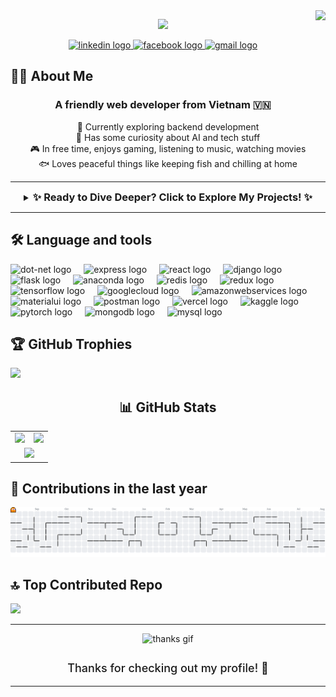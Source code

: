 <img align="right" height="150" src="https://media.giphy.com/media/M9gbBd9nbDrOTu1Mqx/giphy.gif"  />

<p align="center">
  <img src="https://readme-typing-svg.herokuapp.com?weight=700&color=F7498B&background=FFFFFF00&lines=Hello+and+welcome+to+my+GitHub!+👨‍💻;Glad+you%27re+here!+🚀;Hope+you+find+something+cool+here+✨" />

</p> 


<div align="center">
  <a href="https://www.linkedin.com/in/nhan-dang-to-7512b734b/" target="_blank">
    <img src="https://img.shields.io/static/v1?message=LinkedIn&logo=linkedin&label=&color=0077B5&logoColor=white&labelColor=&style=for-the-badge" height="25" alt="linkedin logo"  />
  </a>
  <a href="https://www.facebook.com/nhan.dangto/" target="_blank">
    <img src="https://img.shields.io/static/v1?message=Facebook&logo=facebook&label=&color=1877F2&logoColor=white&labelColor=&style=for-the-badge" height="25" alt="facebook logo"  />
  </a>
  <a href="dangtonhan2002@gmail.com" target="_blank">
    <img src="https://img.shields.io/static/v1?message=Gmail&logo=gmail&label=&color=D14836&logoColor=white&labelColor=&style=for-the-badge" height="25" alt="gmail logo"  />
  </a>
</div>


<h2 align="left">👩‍💻 About Me</h2>

<h3 align="center">A friendly web developer from Vietnam 🇻🇳</h3>

<p align="center">
  🚀 Currently exploring backend development<br>
  🤖 Has some curiosity about AI and tech stuff<br>
  🎮 In free time, enjoys gaming, listening to music, watching movies<br>
  🐟 Loves peaceful things like keeping fish and chilling at home
</p>

---

<details>
  <summary align="center">
    <h3 style="display: inline-block; margin: 0;">✨ Ready to Dive Deeper? Click to Explore My Projects! ✨</h3>
  </summary>
  <div align="center">
    <a href="https://github.com/HitDrama/Projects-Of-Nhan" target="_blank">
        <img src="https://github.com/HitDrama/HitDrama/blob/main/poster.gif" alt="Explore My Projects Button" />
    </a>
    <p>Explore my complete collection of projects, meticulously categorized by **AI**, **Web**, and **Backend** development.</p>
    <a href="https://github.com/HitDrama/Projects-Of-Nhan" target="_blank">
        <img src="https://img.shields.io/badge/🚀%20View%20All%20Projects-F7498B?style=for-the-badge&logo=github&logoColor=white" alt="Explore My Projects Button" />
    </a>
  </div>
</details>

---


<h2 align="left">🛠 Language and tools</h2>

<div align="left">
  <img src="https://cdn.jsdelivr.net/gh/devicons/devicon/icons/dot-net/dot-net-plain-wordmark.svg" height="40" alt="dot-net logo"  />
  <img width="12" />
  <img src="https://skillicons.dev/icons?i=express" height="40" alt="express logo"  />
  <img width="12" />
  <img src="https://cdn.simpleicons.org/react/61DAFB" height="40" alt="react logo"  />
  <img width="12" />
  <img src="https://skillicons.dev/icons?i=django" height="40" alt="django logo"  />
  <img width="12" />
  <img src="https://skillicons.dev/icons?i=flask" height="40" alt="flask logo"  />
  <img width="12" />
  <img src="https://cdn.simpleicons.org/anaconda/44A833" height="40" alt="anaconda logo"  />
  <img width="12" />
  <img src="https://skillicons.dev/icons?i=redis" height="40" alt="redis logo"  />
  <img width="12" />
  <img src="https://skillicons.dev/icons?i=redux" height="40" alt="redux logo"  />
  <img width="12" />
  <img src="https://cdn.jsdelivr.net/gh/devicons/devicon/icons/tensorflow/tensorflow-original.svg" height="40" alt="tensorflow logo"  />
  <img width="12" />
  <img src="https://skillicons.dev/icons?i=gcp" height="40" alt="googlecloud logo"  />
  <img width="12" />
  <img src="https://skillicons.dev/icons?i=aws" height="40" alt="amazonwebservices logo"  />
  <img width="12" />
  <img src="https://skillicons.dev/icons?i=materialui" height="40" alt="materialui logo"  />
  <img width="12" />
  <img src="https://skillicons.dev/icons?i=postman" height="40" alt="postman logo"  />
  <img width="12" />
  <img src="https://skillicons.dev/icons?i=vercel" height="40" alt="vercel logo"  />
  <img width="12" />
  <img src="https://cdn.simpleicons.org/kaggle/20BEFF" height="40" alt="kaggle logo"  />
  <img width="12" />
  <img src="https://cdn.simpleicons.org/pytorch/EE4C2C" height="40" alt="pytorch logo"  />
  <img width="12" />
  <img src="https://skillicons.dev/icons?i=mongodb" height="40" alt="mongodb logo"  />
  <img width="12" />
  <img src="https://skillicons.dev/icons?i=mysql" height="40" alt="mysql logo"  />
</div>

<h2>🏆 GitHub Trophies</h2>
<img src="https://github-profile-trophy.vercel.app/?username=HitDrama&theme=dracula&no-frame=false&no-bg=false&margin-w=4" />

<h2 align="center">📊 GitHub Stats</h2>

<table align="center">
  <tr>
    <!-- Hàng 1: Hai biểu đồ cạnh nhau -->
    <td>
      <img src="https://github-readme-stats.vercel.app/api?username=HitDrama&theme=nightowl&hide_border=false&include_all_commits=true&count_private=false" height="200" />
    </td>
    <td>
      <img src="https://nirzak-streak-stats.vercel.app/?user=HitDrama&theme=nightowl&hide_border=false" height="200" />
    </td>
  </tr>
  <tr>
    <!-- Hàng 2: Một biểu đồ chiếm toàn bộ chiều ngang -->
    <td colspan="2" align="center">
      <img src="https://github-readme-stats.vercel.app/api/top-langs/?username=HitDrama&theme=nightowl&hide_border=false&include_all_commits=true&count_private=false&layout=compact" height="200" />
    </td>
  </tr>
</table>



<!-- <h2>✍️ Random Dev Quote</h2>
<img src="https://quotes-github-readme.vercel.app/api?type=horizontal&theme=radical" /> -->

<h2 align="left">📅 Contributions in the last year</h3>


<picture>
  <source media="(prefers-color-scheme: dark)" srcset="https://raw.githubusercontent.com/HitDrama/HitDrama/output/pacman-contribution-graph-dark.svg">
  <source media="(prefers-color-scheme: dark)" srcset="https://raw.githubusercontent.com/HitDrama/HitDrama/output/pacman-contribution-graph.svg">
  <img alt="pacman contribution graph" src="https://raw.githubusercontent.com/HitDrama/HitDrama/output/pacman-contribution-graph.svg">
</picture>

<h2>🔝 Top Contributed Repo</h2>
<img src="https://github-contributor-stats.vercel.app/api?username=HitDrama&limit=5&theme=tokyonight&combine_all_yearly_contributions=true" />




<hr/>

<div align="center">
  <img src="https://i.imgflip.com/65efzo.gif" height="80" alt="thanks gif" style="margin-bottom: 10px;" />
  <p style="font-size: 18px; font-weight: 500;">Thanks for checking out my profile! 🙌</p>
</div>

<hr/>


<!-- Proudly created with GPRM ( https://gprm.itsvg.in ) -->
